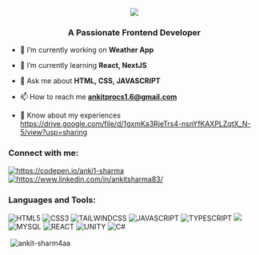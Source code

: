 <p align="center"><img src="https://capsule-render.vercel.app/api?type=rect&height=150&color=gradient&text=Hey%20Everyone%20!&section=header&reversal=false&textBg=false&animation=fadeIn"></p>
<h3 align="center">A Passionate Frontend Developer</h3>

- 🔭 I’m currently working on **Weather App**

- 🌱 I’m currently learning **React, NextJS**

- 💬 Ask me about **HTML, CSS, JAVASCRIPT**

- 📫 How to reach me **ankitprocs1.6@gmail.com**

- 📄 Know about my experiences https://drive.google.com/file/d/1gxmKa3RjeTrs4-nsnYfKAXPLZqtX_N-5/view?usp=sharing

<h3 align="left">Connect with me:</h3>
<p align="left">
<a href="https://codepen.io/https://codepen.io/anki1-sharma" target="blank"><img align="center" src="https://img.shields.io/badge/Codepen-000000?style=for-the-badge&logo=codepen&logoColor=white" alt="https://codepen.io/anki1-sharma"/></a>
<a href="https://www.linkedin.com/in/ankitsharma83/" target="blank"><img align="center" src="https://img.shields.io/badge/linkedin-%230077B5.svg?style=for-the-badge&logo=linkedin&logoColor=white" alt="https://www.linkedin.com/in/ankitsharma83/" /></a>
</p>

<h3 align="left">Languages and Tools:</h3>
<p align="left"> <img src="https://img.shields.io/badge/html5-%23E34F26.svg?style=for-the-badge&logo=html5&logoColor=white" alt="HTML5"/> <img src="https://img.shields.io/badge/css3-%231572B6.svg?style=for-the-badge&logo=css3&logoColor=white" alt="CSS3" /> <img src="https://img.shields.io/badge/tailwindcss-%2338B2AC.svg?style=for-the-badge&logo=tailwind-css&logoColor=white" alt="TAILWINDCSS" /> <img src="https://img.shields.io/badge/javascript-%23323330.svg?style=for-the-badge&logo=javascript&logoColor=%23F7DF1E" alt="JAVASCRIPT" /> <img src="https://img.shields.io/badge/typescript-%23007ACC.svg?style=for-the-badge&logo=typescript&logoColor=white" alt="TYPESCRIPT"/> <img src="https://img.shields.io/badge/Next-black?style=for-the-badge&logo=next.js&logoColor=white/ alt="NEXTJS"/> <img src="https://img.shields.io/badge/mysql-4479A1.svg?style=for-the-badge&logo=mysql&logoColor=white" alt="MYSQL" />  <img src="https://img.shields.io/badge/react-%2320232a.svg?style=for-the-badge&logo=react&logoColor=%2361DAFB" alt="REACT"/> <img src="https://img.shields.io/badge/unity-%23000000.svg?style=for-the-badge&logo=unity&logoColor=white" alt="UNITY" /> <img src="https://img.shields.io/badge/c%23-%23239120.svg?style=for-the-badge&logo=csharp&logoColor=white" alt="C#"/> </p>

<p>&nbsp;<img align="center" src="https://github-readme-stats.vercel.app/api?username=ankit-sharm4aa&show_icons=true&locale=en" alt="ankit-sharm4aa" /></p>

